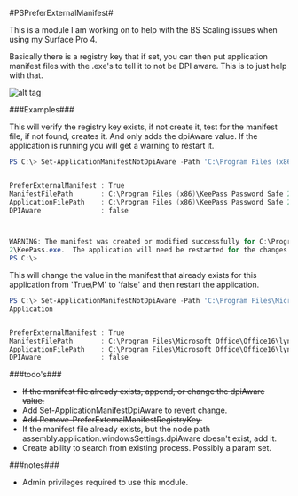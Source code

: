 #PSPreferExternalManifest#

This is a module I am working on to help with the BS Scaling issues when using my Surface Pro 4.

Basically there is a registry key that if set, you can then put application manifest files with the .exe's to tell it to not be DPI aware.  This is to just help with that.


![alt tag](http://dotps1.github.io/PSPreferExternalManifest/Images/mstsc.gif)
    
###Examples###

This will verify the registry key exists, if not create it, test for the manifest file, if not found, creates it.
And only adds the dpiAware value.  If the application is running you will get a warning to restart it.
```PowerShell
PS C:\> Set-ApplicationManifestNotDpiAware -Path 'C:\Program Files (x86)\KeePass Password Safe 2\KeePass.exe'


PreferExternalManifest : True
ManifestFilePath       : C:\Program Files (x86)\KeePass Password Safe 2\KeePass.exe.manifest
ApplicationFilePath    : C:\Program Files (x86)\KeePass Password Safe 2\KeePass.exe
DPIAware               : false



WARNING: The manifest was created or modified successfully for C:\Program Files (x86)\KeePass Password Safe
2\KeePass.exe.  The application will need be restarted for the changes to take effect.
PS C:\>
```


This will change the value in the manifest that already exists for this application from 'True\PM' to 'false' and then restart the application.
```PowerShell
PS C:\> Set-ApplicationManifestNotDpiAware -Path 'C:\Program Files\Microsoft Office\Office16\lync.exe' -ForceRestart
Application


PreferExternalManifest : True
ManifestFilePath       : C:\Program Files\Microsoft Office\Office16\lync.exe.manifest
ApplicationFilePath    : C:\Program Files\Microsoft Office\Office16\lync.exe
DPIAware               : false
``` 

###todo's###
* ~~If the manifest file already exists, append, or change the dpiAware value.~~
* Add Set-ApplicationManifestDpiAware to revert change.
* ~~Add Remove-PreferExternalManifestRegistryKey.~~
* If the manifest file already exists, but the node path assembly.application.windowsSettings.dpiAware doesn't exist, add it.
* Create ability to search from existing process.  Possibly  a param set.


###notes###
* Admin privileges required to use this module.